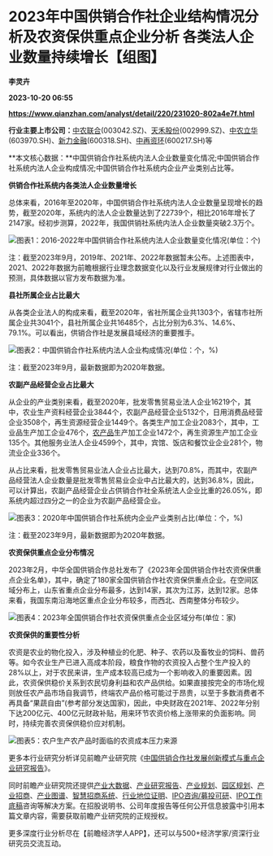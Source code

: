 # 2023年中国供销合作社企业结构情况分析及农资保供重点企业分析 各类法人企业数量持续增长【组图】
**李灵卉**

**2023-10-20 06:55**

**https://www.qianzhan.com/analyst/detail/220/231020-802a4e7f.html**

**行业主要上市公司：**[中农联合](https://stock.qianzhan.com/hs/zhengquan_003042.SZ.html)(003042.SZ)、[天禾股份](https://stock.qianzhan.com/hs/zhengquan_002999.SZ.html)(002999.SZ)、[中农立华](https://stock.qianzhan.com/hs/zhengquan_603970.SH.html)(603970.SH)、[新力金融](https://stock.qianzhan.com/hs/zhengquan_600318.SH.html)(600318.SH)、[中再资环](https://stock.qianzhan.com/hs/zhengquan_600217.SH.html)(600217.SH)等

**本文核心数据：**中国供销合作社系统内法人企业数量变化情况;中国供销合作社系统内法人企业构成情况;中国供销合作社系统内企业产业类别占比等。

**供销合作社系统内各类法人企业数量增长**

总体来看，2016年至2020年，中国供销合作社系统内法人企业数量呈现增长的趋势，截至2020年，系统内的法人企业数量达到了22739个，相比2016年增长了2147家。经初步测算，2022年，我国供销社系统内法人企业数量突破2.3万个。

![图表1：2016-2022年中国供销合作社系统内法人企业数量变化情况(单位：个)](https://img3.qianzhan.com/news/202310/20/20231020-06ae2f7be11c4b23.png)

注：截至2023年9月，2019年、2021年、2022年数据暂未公布。上述图表中，2021、2022年数据为前瞻根据行业理念数据变化以及行业发展规律对行业做出的预测，具体数据以官方发布数据为准。

**县社所属企业占比最大**

从各类企业法人的构成来看，截至2020年，省社所属企业共1303个，省辖市社所属企业共3041个，县社所属企业共16485个，占比分别为6.3%、14.6%、79.1%。可以看出，供销合作社是发展县域经济的重要推手。

![图表2：中国供销合作社系统内法人企业构成情况(单位：个，%)](https://img3.qianzhan.com/news/202310/20/20231020-7ecbb1bde76ea50a.png)

注：截至2023年9月，最新数据即为2020年数据。

**农副产品经营企业占比最大**

从企业的产业类别来看，截至2020年，批发零售贸易业法人企业16219个，其中，农业生产资料经营企业3844个，农副产品经营企业5132个，日用消费品经营企业3508个，再生资源经营企业1449个。各类生产加工企业2083个，其中，工业品生产加工企业476个，[农产品](https://stock.qianzhan.com/hs/zhengquan_000061.SZ.html)生产加工企业1472个，再生资源生产加工企业135个。其他服务业法人企业4599个，其中，宾馆、饭店和餐饮业企业281个，物流业企业336个。

从占比来看，批发零售贸易业法人企业占比最大，达到70.8%，而其中，农副产品经营法人企业数量是批发零售贸易业企业中占比最大的，达到36.8%，因此，可以计算出，农副产品经营企业占供销合作社全系统法人企业比重的26.05%，即系统内超过四分之一的企业为农副产品经营企业。

![图表3：2020年中国供销合作社系统内企业产业类别占比(单位：个，%)](https://img3.qianzhan.com/news/202310/20/20231020-1e29710d08e940aa.jpg)

注：截至2023年9月，最新数据即为2020年数据。

**农资保供重点企业分布情况**

2023年2月，中华全国供销合作总社发布了《2023年全国供销合作社农资保供重点企业名单》，其中，确定了180家全国供销合作社农资保供重点企业。在空间区域分布上，山东省重点企业分布最多，达到14家，其次为江苏，达到12家。总体来看，我国东南沿海地区重点企业分布较多，而西北、西南整体分布较少。

![图表4：2023年全国供销合作社农资保供重点企业区域分布(单位：家)](https://img3.qianzhan.com/news/202310/20/20231020-539549f01c2c7a42.png)

**农资保供的重要性分析**

农资是农业的物化投入，涉及种植业的化肥、种子、农药以及畜牧业的饲料、兽药等。如今农业生产已进入高成本阶段，粮食作物的农资投入占整个生产投入的28%以上，对于农民来讲，生产成本较高已成为一个影响收入的重要因素。因此，农资保供稳价关系到农民切身利益和农产品供给。如果直接按完全的市场化规则放任农产品市场自我调节，终端农产品价格可能过于昂贵，以至于多数消费者不再具备“果蔬自由”(参考部分发达国家)，因此，中央财政在2021年、2022年分别下达200亿元、400亿元财政补贴，用来环节农资价格上涨带来的负面影响。同时，持续完善农资保供稳价应对机制。

![图表5：农户生产农产品时面临的农资成本压力来源](https://img3.qianzhan.com/news/202310/20/20231020-405a5d446b7b6f49.png)

更多本行业研究分析详见前瞻产业研究院《[中国供销合作社发展创新模式与重点企业研究报告](https://bg.qianzhan.com/report/detail/b2d8413484054d1a.html)》。

同时前瞻产业研究院还提供[产业大数据](https://d.qianzhan.com/)、[产业研究报告](https://bg.qianzhan.com/report/hotlist/)、[产业规划](https://f.qianzhan.com/chanyeguihua2/)、[园区规划](https://f.qianzhan.com/yuanqu/)、[产业招商](https://f.qianzhan.com/chanyezhaoshang/)、[产业图谱](https://bg.qianzhan.com/report/lianglian/)、[智慧招商系统](https://z.qianzhan.com/)、[行业地位证明](https://bg.qianzhan.com/report/qyppcs)、[IPO咨询/募投可研](https://ipo.qianzhan.com/mutou/)、[IPO工作底稿](https://ipo.qianzhan.com/digao/)咨询等解决方案。在招股说明书、公司年度报告等任何公开信息披露中引用本篇文章内容，需要获取前瞻产业研究院的正规授权。

更多深度行业分析尽在【前瞻经济学人APP】，还可以与500+经济学家/资深行业研究员交流互动。